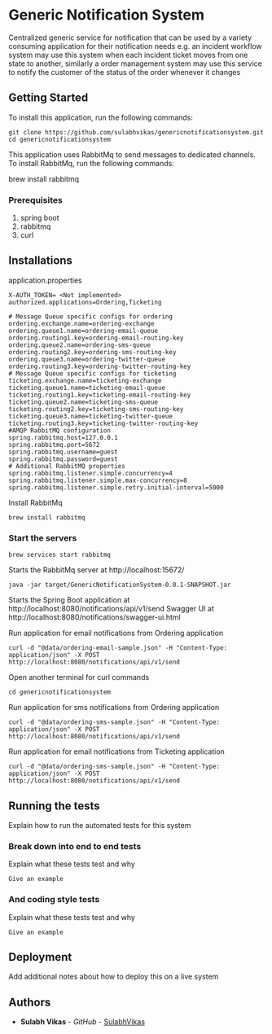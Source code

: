 # Generic Notification System

Centralized generic service for notification that can be used by a variety consuming application for their notification needs e.g. an incident workflow system may use this system when each incident ticket moves from one state to another, similarly a order management system may use this service to notify the customer of the status of the order whenever it changes

## Getting Started

To install this application, run the following commands:

```
git clone https://github.com/sulabhvikas/genericnotificationsystem.git
cd genericnotificationsystem
```

This application uses RabbitMq to send messages to dedicated channels. To install RabbitMq, run the following commands:

brew install rabbitmq

### Prerequisites
1. spring boot
2. rabbitmq
3. curl

## Installations

application.properties

```
X-AUTH_TOKEN= <Not implemented>
authorized.applications=Ordering,Ticketing

# Message Queue specific configs for ordering
ordering.exchange.name=ordering-exchange
ordering.queue1.name=ordering-email-queue
ordering.routing1.key=ordering-email-routing-key
ordering.queue2.name=ordering-sms-queue
ordering.routing2.key=ordering-sms-routing-key
ordering.queue3.name=ordering-twitter-queue
ordering.routing3.key=ordering-twitter-routing-key
# Message Queue specific configs for ticketing
ticketing.exchange.name=ticketing-exchange
ticketing.queue1.name=ticketing-email-queue
ticketing.routing1.key=ticketing-email-routing-key
ticketing.queue2.name=ticketing-sms-queue
ticketing.routing2.key=ticketing-sms-routing-key
ticketing.queue3.name=ticketing-twitter-queue
ticketing.routing3.key=ticketing-twitter-routing-key
#AMQP RabbitMQ configuration 
spring.rabbitmq.host=127.0.0.1
spring.rabbitmq.port=5672
spring.rabbitmq.username=guest
spring.rabbitmq.password=guest
# Additional RabbitMQ properties
spring.rabbitmq.listener.simple.concurrency=4
spring.rabbitmq.listener.simple.max-concurrency=8
spring.rabbitmq.listener.simple.retry.initial-interval=5000
```

Install RabbitMq

```
brew install rabbitmq
```

### Start the servers

```
brew services start rabbitmq
```

Starts the RabbitMq server at http://localhost:15672/

```
java -jar target/GenericNotificationSystem-0.0.1-SNAPSHOT.jar
```

Starts the Spring Boot application at http://localhost:8080/notifications/api/v1/send
Swagger UI at http://localhost:8080/notifications/swagger-ui.html 

Run application for email notifications from Ordering application

```
curl -d "@data/ordering-email-sample.json" -H "Content-Type: application/json" -X POST http://localhost:8080/notifications/api/v1/send
```

Open another terminal for curl commands

```
cd genericnotificationsystem
```

Run application for sms notifications from Ordering application

```
curl -d "@data/ordering-sms-sample.json" -H "Content-Type: application/json" -X POST http://localhost:8080/notifications/api/v1/send
```

Run application for email notifications from Ticketing application

```
curl -d "@data/ordering-sms-sample.json" -H "Content-Type: application/json" -X POST http://localhost:8080/notifications/api/v1/send
```

## Running the tests

Explain how to run the automated tests for this system

### Break down into end to end tests

Explain what these tests test and why

```
Give an example
```

### And coding style tests

Explain what these tests test and why

```
Give an example
```

## Deployment

Add additional notes about how to deploy this on a live system

## Authors

* **Sulabh Vikas** - *GitHub* - [SulabhVikas](https://github.com/sulabhvikas)

